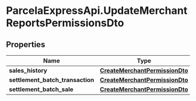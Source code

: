 # ParcelaExpressApi.UpdateMerchantReportsPermissionsDto

## Properties

Name | Type | Description | Notes
------------ | ------------- | ------------- | -------------
**sales_history** | [**CreateMerchantPermissionDto**](CreateMerchantPermissionDto.md) |  | [optional] 
**settlement_batch_transaction** | [**CreateMerchantPermissionDto**](CreateMerchantPermissionDto.md) |  | [optional] 
**settlement_batch_sale** | [**CreateMerchantPermissionDto**](CreateMerchantPermissionDto.md) |  | [optional] 


